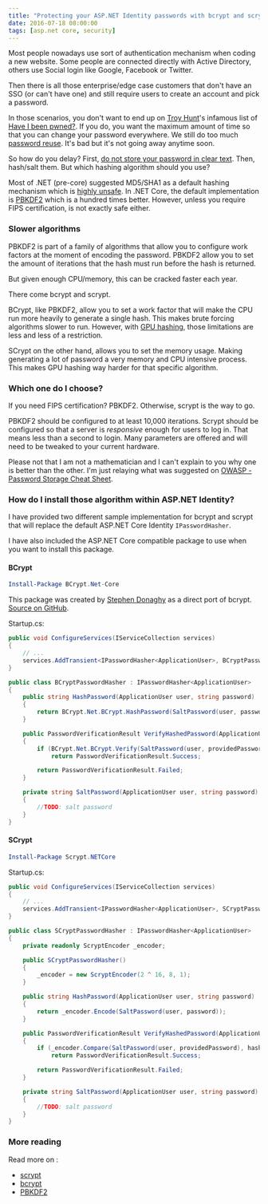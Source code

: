 ```yaml
---
title: "Protecting your ASP.NET Identity passwords with bcrypt and scrypt"
date: 2016-07-18 08:00:00
tags: [asp.net core, security]
---
```


Most people nowadays use sort of authentication mechanism when coding a new website. Some people are connected directly with Active Directory, others use Social login like Google, Facebook or Twitter.

Then there is all those enterprise/edge case customers that don't have an SSO (or can't have one) and still require users to create an account and pick a password.

In those scenarios, you don't want to end up on [Troy Hunt](https://www.troyhunt.com/)'s infamous list of [Have I been pwned?](https://haveibeenpwned.com/). If you do, you want the maximum amount of time so that you can change your password everywhere. We still do too much [password reuse](https://www.troyhunt.com/science-of-password-selection/). It's bad but it's not going away anytime soon.

So how do you delay? First, [do not store your password in clear text](https://cwe.mitre.org/data/definitions/311.html). Then, hash/salt them. But which hashing algorithm should you use?

Most of .NET (pre-core) suggested MD5/SHA1 as a default hashing mechanism which is [highly unsafe](). In .NET Core, the default implementation is [PBKDF2](https://en.wikipedia.org/wiki/PBKDF2) which is a hundred times better. However, unless you require FIPS certification, is not exactly safe either.

### Slower algorithms

PBKDF2 is part of a family of algorithms that allow you to configure work factors at the moment of encoding the password. PBKDF2 allow you to set the amount of iterations that the hash must run before the hash is returned.

But given enough CPU/memory, this can be cracked faster each year.

There come bcrypt and scrypt.

BCrypt, like PBKDF2, allow you to set a work factor that will make the CPU run more heavily to generate a single hash. This makes brute forcing algorithms slower to run. However, with [GPU hashing](), those limitations are less and less of a restriction.

SCrypt on the other hand, allows you to set the memory usage. Making generating a lot of password a very memory and CPU intensive process. This makes GPU hashing way harder for that specific algorithm.

### Which one do I choose?

If you need FIPS certification? PBKDF2. Otherwise, scrypt is the way to go.

PBKDF2 should be configured to at least 10,000 iterations. Scrypt should be configured so that a server is *responsive* enough for users to log in. That means less than a second to login. Many parameters are offered and will need to be tweaked to your current hardware.

Please not that I am not a mathematician and I can't explain to you why one is better than the other. I'm just relaying what was suggested on [OWASP - Password Storage Cheat Sheet](https://www.owasp.org/index.php/Password_Storage_Cheat_Sheet#Impose_infeasible_verification_on_attacker).

### How do I install those algorithm within ASP.NET Identity?

I have provided two different sample implementation for bcrypt and scrypt that will replace the default ASP.NET Core Identity `IPasswordHasher`.

I have also included the ASP.NET Core compatible package to use when you want to install this package.


#### BCrypt

```powershell
Install-Package BCrypt.Net-Core
```

This package was created by [Stephen Donaghy](https://www.stephendonaghy.com/?p=38) as a direct port of bcrypt. [Source on GitHub](https://github.com/neoKushan/BCrypt.Net-Core).

Startup.cs:

```csharp
public void ConfigureServices(IServiceCollection services)
{
    // ...
    services.AddTransient<IPasswordHasher<ApplicationUser>, BCryptPasswordHasher>();
}
```

```csharp
public class BCryptPasswordHasher : IPasswordHasher<ApplicationUser>
{
    public string HashPassword(ApplicationUser user, string password)
    {
        return BCrypt.Net.BCrypt.HashPassword(SaltPassword(user, password), 10);
    }

    public PasswordVerificationResult VerifyHashedPassword(ApplicationUser user, string hashedPassword, string providedPassword)
    {
        if (BCrypt.Net.BCrypt.Verify(SaltPassword(user, providedPassword), hashedPassword))
            return PasswordVerificationResult.Success;

        return PasswordVerificationResult.Failed;
    }

    private string SaltPassword(ApplicationUser user, string password)
    {
        //TODO: salt password
    }
}
```

#### SCrypt

```powershell
Install-Package Scrypt.NETCore
```
Startup.cs:

```csharp
public void ConfigureServices(IServiceCollection services)
{
    // ...
    services.AddTransient<IPasswordHasher<ApplicationUser>, SCryptPasswordHasher>();
}
```

```csharp
public class SCryptPasswordHasher : IPasswordHasher<ApplicationUser>
{
    private readonly ScryptEncoder _encoder;

    public SCryptPasswordHasher()
    {
        _encoder = new ScryptEncoder(2 ^ 16, 8, 1);
    }

    public string HashPassword(ApplicationUser user, string password)
    {
        return _encoder.Encode(SaltPassword(user, password));
    }

    public PasswordVerificationResult VerifyHashedPassword(ApplicationUser user, string hashedPassword, string providedPassword)
    {
        if (_encoder.Compare(SaltPassword(user, providedPassword), hashedPassword))
            return PasswordVerificationResult.Success;

        return PasswordVerificationResult.Failed;
    }

    private string SaltPassword(ApplicationUser user, string password)
    {
        //TODO: salt password
    }
}
```

### More reading

Read more on :

* [scrypt](https://en.wikipedia.org/wiki/Scrypt)
* [bcrypt](https://en.wikipedia.org/wiki/Bcrypt)
* [PBKDF2](https://en.wikipedia.org/wiki/PBKDF2)
